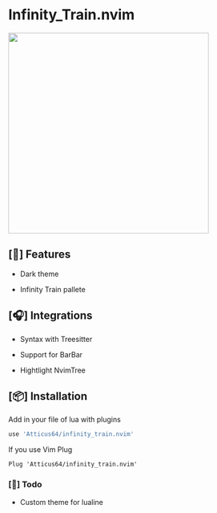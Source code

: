 # Infinity_Train.nvim

<img src="https://i.postimg.cc/L4c1np3J/infinity-trian-nvim.png" width="400">

## [:wrench:] Features

- Dark theme
  
- Infinity Train pallete
  

## [:headphones:] Integrations

- Syntax with Treesitter
  
- Support for BarBar
  
- Hightlight NvimTree
  

## [:package:] Installation

Add in your file of lua with plugins

```lua
use 'Atticus64/infinity_train.nvim'
```

If you use Vim Plug

```vim
Plug 'Atticus64/infinity_train.nvim'
```

### [:notebook_with_decorative_cover:] Todo

- Custom theme for lualine

